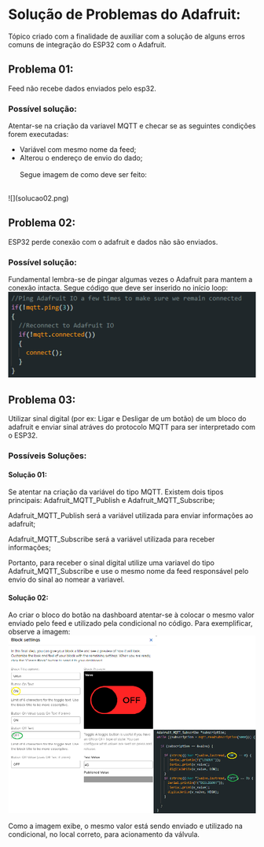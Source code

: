 
  # Solução de Problemas do Adafruit:

  Tópico criado com a finalidade de auxiliar com a solução de alguns erros comuns de integração do ESP32 com o Adafruit.
  
  ## Problema 01:
   Feed não recebe dados enviados pelo esp32.

   ### Possível solução:
   Atentar-se na criação da variavel MQTT e checar se as seguintes condições forem executadas:<br>
   - Variável com mesmo nome da feed;
   - Alterou o endereço de envio do dado; <br> <br>
  Segue imagem de como deve ser feito: 
   <br>
   ![](solucao02.png)

   ## Problema 02:
   ESP32 perde conexão com o adafruit e dados não são enviados.

   ### Possível solução:
   Fundamental lembra-se de pingar algumas vezes o Adafruit para mantem a conexão intacta. Segue código que deve ser inserido no início loop: <br>
    ![](solucao03.png)


  ## Problema 03:
  Utilizar sinal digital (por ex: Ligar e Desligar de um botão) de um bloco
do adafruit e enviar sinal atráves do protocolo MQTT para ser interpretado com o ESP32.

### Possíveis Soluções:

#### Solução 01:
  Se atentar na criação da variável do tipo MQTT. Existem dois tipos principais: Adafruit_MQTT_Publish e Adafruit_MQTT_Subscribe; <br>

  Adafruit_MQTT_Publish será a variável utilizada para enviar informações ao adafruit; <br>

  Adafruit_MQTT_Subscribe será a variável utilizada para receber informações;<br>

  Portanto, para receber o sinal digital utilize uma variavel do tipo Adafruit_MQTT_Subscribe e use o mesmo nome da feed responsável pelo envio do sinal ao nomear a variavel.


  #### Solução 02:
  Ao criar o bloco do botão na dashboard atentar-se à colocar o mesmo valor enviado pelo feed e utilizado pela condicional no código. Para exemplificar, observe a imagem:
  <br>
  ![](solucao01.png)

  Como a imagem exibe, o mesmo valor está sendo enviado e utilizado na condicional, no local correto, para acionamento da válvula.